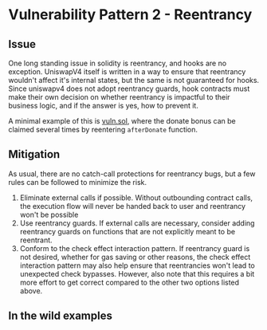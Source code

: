 # Vulnerability Pattern 2 - Reentrancy

## Issue

One long standing issue in solidity is reentrancy, and hooks are no exception. UniswapV4 itself is written in a way to ensure that reentrancy wouldn't affect it's internal states, but the same is not guaranteed for hooks. Since uniswapv4 does not adopt reentrancy guards, hook contracts must make their own decision on whether reentrancy is impactful to their business logic, and if the answer is yes, how to prevent it.

A minimal example of this is [vuln.sol](), where the donate bonus can be claimed several times by reentering `afterDonate` function.

## Mitigation

As usual, there are no catch-call protections for reentrancy bugs, but a few rules can be followed to minimize the risk.

1. Eliminate external calls if possible. Without outbounding contract calls, the execution flow will never be handed back to user and reentrancy won't be possible
2. Use reentrancy guards. If external calls are necessary, consider adding reentrancy guards on functions that are not explicitly meant to be reentrant.
3. Conform to the check effect interaction pattern. If reentrancy guard is not desired, whether for gas saving or other reasons, the check effect interaction pattern may also help ensure that reentrancies won't lead to unexpected check bypasses. However, also note that this requires a bit more effort to get correct compared to the other two options listed above.

## In the wild examples

